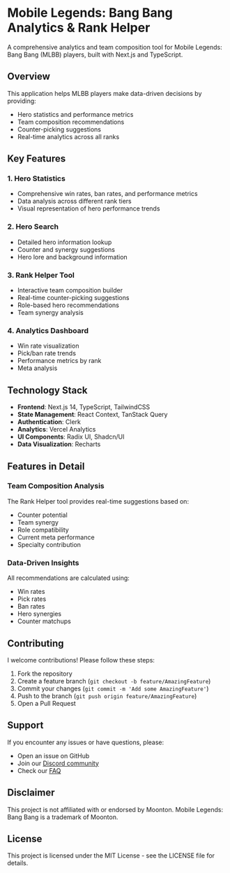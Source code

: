 # Mobile Legends: Bang Bang Analytics & Rank Helper

A comprehensive analytics and team composition tool for Mobile Legends: Bang Bang (MLBB) players, built with Next.js and TypeScript.

## Overview

This application helps MLBB players make data-driven decisions by providing:

- Hero statistics and performance metrics
- Team composition recommendations
- Counter-picking suggestions
- Real-time analytics across all ranks

## Key Features

### 1. Hero Statistics
- Comprehensive win rates, ban rates, and performance metrics
- Data analysis across different rank tiers
- Visual representation of hero performance trends

### 2. Hero Search
- Detailed hero information lookup
- Counter and synergy suggestions
- Hero lore and background information

### 3. Rank Helper Tool
- Interactive team composition builder
- Real-time counter-picking suggestions
- Role-based hero recommendations
- Team synergy analysis

### 4. Analytics Dashboard
- Win rate visualization
- Pick/ban rate trends
- Performance metrics by rank
- Meta analysis

## Technology Stack

- **Frontend**: Next.js 14, TypeScript, TailwindCSS
- **State Management**: React Context, TanStack Query
- **Authentication**: Clerk
- **Analytics**: Vercel Analytics
- **UI Components**: Radix UI, Shadcn/UI
- **Data Visualization**: Recharts


## Features in Detail

### Team Composition Analysis
The Rank Helper tool provides real-time suggestions based on:
- Counter potential
- Team synergy
- Role compatibility
- Current meta performance
- Specialty contribution

### Data-Driven Insights
All recommendations are calculated using:
- Win rates
- Pick rates
- Ban rates
- Hero synergies
- Counter matchups

## Contributing

I welcome contributions! Please follow these steps:

1. Fork the repository
2. Create a feature branch (`git checkout -b feature/AmazingFeature`)
3. Commit your changes (`git commit -m 'Add some AmazingFeature'`)
4. Push to the branch (`git push origin feature/AmazingFeature`)
5. Open a Pull Request

## Support

If you encounter any issues or have questions, please:
- Open an issue on GitHub
- Join our [Discord community](https://discord.gg/xDcdyPdGEw)
- Check our [FAQ](link-to-faq)

## Disclaimer

This project is not affiliated with or endorsed by Moonton. Mobile Legends: Bang Bang is a trademark of Moonton.

## License

This project is licensed under the MIT License - see the LICENSE file for details.
